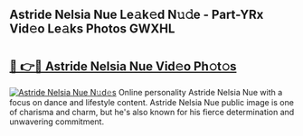 ## Astride Nelsia Nue Le𝚊k𝚎d N𝚞𝚍e - Part-YRx Vid𝚎o Le𝚊ks Photos GWXHL

# <h2><a href="http://fb8m0w9.evod.top/?m=Astride+Nelsia+Nue">🔗 👉🔴 Astride Nelsia Nue Vid𝚎o Ph𝚘t𝚘s</a></h2>

[![Astride Nelsia Nue N𝚞d𝚎s](https://i.imgur.com/8V9OHl7.gif)](http://fb8m0w9.evod.top/?m=Astride+Nelsia+Nue)
Online personality Astride Nelsia Nue with a focus on dance and lifestyle content. Astride Nelsia Nue public image is one of charisma and charm, but he's also known for his fierce determination and unwavering commitment. 
